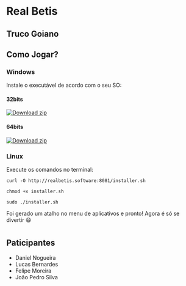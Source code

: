 # Real Betis
## Truco Goiano

## Como Jogar?

### Windows
Instale o executável de acordo com o seu SO:

#### 32bits
[![Download zip](https://custom-icon-badges.demolab.com/badge/-Download-blue?style=for-the-badge&logo=download&logoColor=white "Download zip")](https://github.com/software-concorrente-distribuido/real-betis/releases/download/1.0.0/win32Build.zip)  
#### 64bits
[![Download zip](https://custom-icon-badges.demolab.com/badge/-Download-blue?style=for-the-badge&logo=download&logoColor=white "Download zip")](https://github.com/software-concorrente-distribuido/real-betis/releases/download/1.0.0/win64Build.zip)  

### Linux
Execute os comandos no terminal:
```
curl -O http://realbetis.software:8081/installer.sh
```
```
chmod +x installer.sh
```
```
sudo ./installer.sh
```
Foi gerado um atalho no menu de aplicativos e pronto! Agora é só se divertir 😄
#

## Paticipantes
- Daniel Nogueira
- Lucas Bernardes
- Felipe Moreira
- João Pedro Silva
